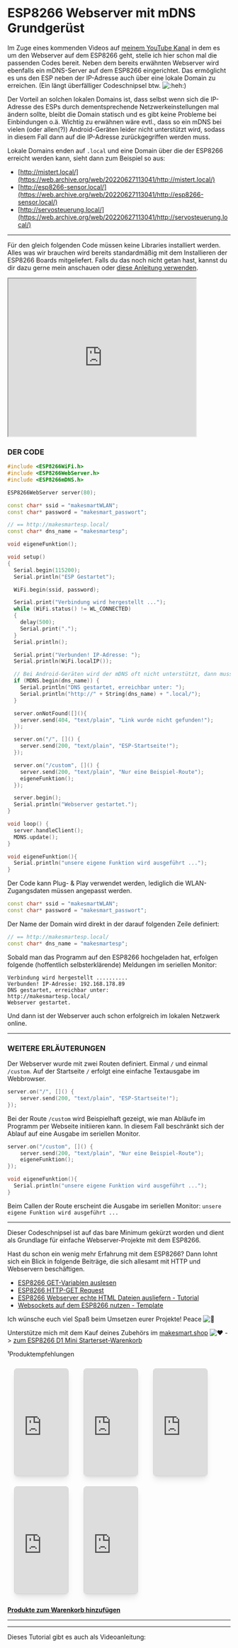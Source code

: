 # ESP8266 Webserver mit mDNS Grundgerüst

Im Zuge eines kommenden Videos auf [meinem YouTube Kanal](https://web.archive.org/web/20220627113041/https://www.youtube.com/channel/UC2r_EN8Ttkr2cKcrPLIcPQw) in dem es um den Webserver auf dem ESP8266 geht, stelle ich hier schon mal die passenden Codes bereit. Neben dem bereits erwähnten Webserver wird ebenfalls ein mDNS-Server auf dem ESP8266 eingerichtet. Das ermöglicht es uns den ESP neben der IP-Adresse auch über eine lokale Domain zu erreichen. (Ein längt überfälliger Codeschnipsel btw. ![:heh:](https://web.archive.org/web/20220627113041im_/https://my.makesmart.net/plugins/nodebb-plugin-emoji/emoji/customizations/02344941-c9a5-4a07-9960-141b30a66ac1-DFB6FF81-BD23-47A0-981A-DA48437A27E7.png?v=chnl3kn5hqg))

Der Vorteil an solchen lokalen Domains ist, dass selbst wenn sich die IP-Adresse des ESPs durch dementsprechende Netzwerkeinstellungen mal ändern sollte, bleibt die Domain statisch und es gibt keine Probleme bei Einbindungen o.ä.
Wichtig zu erwähnen wäre evtl., dass so ein mDNS bei vielen (oder allen(?)) Android-Geräten leider nicht unterstützt wird, sodass in diesem Fall dann auf die IP-Adresse zurückgegriffen werden muss.

Lokale Domains enden auf `.local` und eine Domain über die der ESP8266 erreicht werden kann, sieht dann zum Beispiel so aus:

- [http://mistert.local/](https://web.archive.org/web/20220627113041/http://mistert.local/)
- [http://esp8266-sensor.local/](https://web.archive.org/web/20220627113041/http://esp8266-sensor.local/)
- [http://servosteuerung.local/](https://web.archive.org/web/20220627113041/http://servosteuerung.local/)

------

Für den gleich folgenden Code müssen keine Libraries installiert werden. Alles was wir brauchen wird bereits standardmäßig mit dem Installieren der ESP8266 Boards mitgeliefert. Falls du das noch nicht getan hast, kannst du dir dazu gerne mein anschauen oder [diese Anleitung verwenden](https://web.archive.org/web/20220627113041/https://makesmart.net/esp8266-d1-mini-programmieren/).



<iframe src="https://web.archive.org/web/20220627113041if_/https://www.youtube.com/embed/IaJM8AJWtJI" data-ruffle-polyfilled="" style="box-sizing: border-box; top: 0px; left: 0px; width: 544px; height: 360px; max-width: 85%; display: inline;"></iframe>



###  DER CODE

```cpp
#include <ESP8266WiFi.h>
#include <ESP8266WebServer.h>
#include <ESP8266mDNS.h>

ESP8266WebServer server(80);

const char* ssid = "makesmartWLAN";
const char* password = "makesmart_passwort";

// == http://makesmartesp.local/ 
const char* dns_name = "makesmartesp";

void eigeneFunktion();

void setup()
{
  Serial.begin(115200);
  Serial.println("ESP Gestartet");

  WiFi.begin(ssid, password);

  Serial.print("Verbindung wird hergestellt ...");
  while (WiFi.status() != WL_CONNECTED)
  {
    delay(500);
    Serial.print(".");
  }
  Serial.println();

  Serial.print("Verbunden! IP-Adresse: ");
  Serial.println(WiFi.localIP());

  // Bei Android-Geräten wird der mDNS oft nicht unterstützt, dann muss auf die IP-Adresse zurückgegriffen werden
  if (MDNS.begin(dns_name)) {
    Serial.println("DNS gestartet, erreichbar unter: ");
    Serial.println("http://" + String(dns_name) + ".local/");
  }

  server.onNotFound([](){
    server.send(404, "text/plain", "Link wurde nicht gefunden!");  
  });

  server.on("/", []() {
    server.send(200, "text/plain", "ESP-Startseite!");
  });

  server.on("/custom", []() {
    server.send(200, "text/plain", "Nur eine Beispiel-Route");
    eigeneFunktion();
  });

  server.begin();
  Serial.println("Webserver gestartet.");
}

void loop() {
  server.handleClient();  
  MDNS.update();
}

void eigeneFunktion(){
  Serial.println("unsere eigene Funktion wird ausgeführt ...");
}
```

Der Code kann Plug- & Play verwendet werden, lediglich die WLAN-Zugangsdaten müssen angepasst werden.

```cpp
const char* ssid = "makesmartWLAN";
const char* password = "makesmart_passwort";
```

Der Name der Domain wird direkt in der darauf folgenden Zeile definiert:

```cpp
// == http://makesmartesp.local/ 
const char* dns_name = "makesmartesp";
```

Sobald man das Programm auf den ESP8266 hochgeladen hat, erfolgen folgende (hoffentlich selbsterklärende) Meldungen im seriellen Monitor:

```text
Verbindung wird hergestellt ..........
Verbunden! IP-Adresse: 192.168.178.89
DNS gestartet, erreichbar unter: 
http://makesmartesp.local/
Webserver gestartet.
```

Und dann ist der Webserver auch schon erfolgreich im lokalen Netzwerk online.

------

###  WEITERE ERLÄUTERUNGEN

Der Webserver wurde mit zwei Routen definiert. Einmal `/` und einmal `/custom`. Auf der Startseite `/` erfolgt eine einfache Textausgabe im Webbrowser.

```cpp
server.on("/", []() {
    server.send(200, "text/plain", "ESP-Startseite!");
});
```

Bei der Route `/custom` wird Beispielhaft gezeigt, wie man Abläufe im Programm per Webseite initiieren kann. In diesem Fall beschränkt sich der Ablauf auf eine Ausgabe im seriellen Monitor.

```cpp
server.on("/custom", []() {
    server.send(200, "text/plain", "Nur eine Beispiel-Route");
    eigeneFunktion();
});

void eigeneFunktion(){
  Serial.println("unsere eigene Funktion wird ausgeführt ...");
}
```

Beim Callen der Route erscheint die Ausgabe im seriellen Monitor:
`unsere eigene Funktion wird ausgeführt ...`

------

Dieser Codeschnipsel ist auf das bare Minimum gekürzt worden und dient als Grundlage für einfache Webserver-Projekte mit dem ESP8266.

Hast du schon ein wenig mehr Erfahrung mit dem ESP8266? Dann lohnt sich ein Blick in folgende Beiträge, die sich allesamt mit HTTP und Webservern beschäftigen.

- [ESP8266 GET-Variablen auslesen](https://web.archive.org/web/20220627113041/https://my.makesmart.net/topic/69/esp8266-get-variablen-auslesen)
- [ESP8266 HTTP-GET Request](https://web.archive.org/web/20220627113041/https://my.makesmart.net/topic/67/esp8266-http-get-request)
- [ESP8266 Webserver echte HTML Dateien ausliefern - Tutorial](https://web.archive.org/web/20220627113041/https://my.makesmart.net/topic/206/esp8266-webserver-echte-html-dateien-ausliefern-tutorial)
- [Websockets auf dem ESP8266 nutzen - Template](https://web.archive.org/web/20220627113041/https://my.makesmart.net/topic/207/websockets-auf-dem-esp8266-nutzen-template)

Ich wünsche euch viel Spaß beim Umsetzen eurer Projekte! Peace ![🤞](https://web.archive.org/web/20220627113041im_/https://my.makesmart.net/plugins/nodebb-plugin-emoji/emoji/apple/1f91e.png?v=chnl3kn5hqg)

Unterstütze mich mit dem Kauf deines Zubehörs im [makesmart.shop](https://web.archive.org/web/20220627113041/http://makesmart.shop/) ![❤](https://web.archive.org/web/20220627113041im_/https://my.makesmart.net/plugins/nodebb-plugin-emoji/emoji/apple/2764.png?v=chnl3kn5hqg)
-> [zum ESP8266 D1 Mini Starterset-Warenkorb](https://web.archive.org/web/20220627113041/https://makesmart.shop/loadBasket/5uu5PEm-mLA)



¹Produktempfehlungen

<iframe src="https://web.archive.org/web/20220627113041if_/https://ws-eu.amazon-adsystem.com/widgets/q?ServiceVersion=20070822&amp;OneJS=1&amp;Operation=GetAdHtml&amp;MarketPlace=DE&amp;source=ss&amp;ref=as_ss_li_til&amp;ad_type=product_link&amp;tracking_id=makesmart05-21&amp;language=de_DE&amp;marketplace=amazon&amp;region=DE&amp;placement=B0754N794H&amp;asins=B0754N794H&amp;show_border=false&amp;link_opens_in_new_window=true" data-ruffle-polyfilled="" style="box-sizing: border-box; max-width: 85%; display: inline; border: 1px solid rgb(211, 211, 211); box-shadow: rgba(0, 0, 0, 0.1) 0px 10px 15px -3px, rgba(0, 0, 0, 0.05) 0px 4px 6px -2px; margin: 10px 15px; border-radius: 6px; overflow: hidden; width: 123px; height: 243px;"></iframe>

<iframe src="https://web.archive.org/web/20220627113041if_/https://ws-eu.amazon-adsystem.com/widgets/q?ServiceVersion=20070822&amp;OneJS=1&amp;Operation=GetAdHtml&amp;MarketPlace=DE&amp;source=ss&amp;ref=as_ss_li_til&amp;ad_type=product_link&amp;tracking_id=makesmart05-21&amp;language=de_DE&amp;marketplace=amazon&amp;region=DE&amp;placement=B01EV70C78&amp;asins=B01EV70C78&amp;show_border=false&amp;link_opens_in_new_window=true" data-ruffle-polyfilled="" style="box-sizing: border-box; max-width: 85%; display: inline; border: 1px solid rgb(211, 211, 211); box-shadow: rgba(0, 0, 0, 0.1) 0px 10px 15px -3px, rgba(0, 0, 0, 0.05) 0px 4px 6px -2px; margin: 10px 15px; border-radius: 6px; overflow: hidden; width: 123px; height: 243px;"></iframe>

<iframe src="https://web.archive.org/web/20220627113041if_/https://ws-eu.amazon-adsystem.com/widgets/q?ServiceVersion=20070822&amp;OneJS=1&amp;Operation=GetAdHtml&amp;MarketPlace=DE&amp;source=ss&amp;ref=as_ss_li_til&amp;ad_type=product_link&amp;tracking_id=makesmart05-21&amp;language=de_DE&amp;marketplace=amazon&amp;region=DE&amp;placement=B01N4VCYUK&amp;asins=B01N4VCYUK&amp;show_border=false&amp;link_opens_in_new_window=true" data-ruffle-polyfilled="" style="box-sizing: border-box; max-width: 85%; display: inline; border: 1px solid rgb(211, 211, 211); box-shadow: rgba(0, 0, 0, 0.1) 0px 10px 15px -3px, rgba(0, 0, 0, 0.05) 0px 4px 6px -2px; margin: 10px 15px; border-radius: 6px; overflow: hidden; width: 123px; height: 243px;"></iframe>

<iframe src="https://web.archive.org/web/20220627113041if_/https://ws-eu.amazon-adsystem.com/widgets/q?ServiceVersion=20070822&amp;OneJS=1&amp;Operation=GetAdHtml&amp;MarketPlace=DE&amp;source=ss&amp;ref=as_ss_li_til&amp;ad_type=product_link&amp;tracking_id=makesmart05-21&amp;language=de_DE&amp;marketplace=amazon&amp;region=DE&amp;placement=B07VN1GNMK&amp;asins=B07VN1GNMK&amp;show_border=false&amp;link_opens_in_new_window=true" data-ruffle-polyfilled="" style="box-sizing: border-box; max-width: 85%; display: inline; border: 1px solid rgb(211, 211, 211); box-shadow: rgba(0, 0, 0, 0.1) 0px 10px 15px -3px, rgba(0, 0, 0, 0.05) 0px 4px 6px -2px; margin: 10px 15px; border-radius: 6px; overflow: hidden; width: 123px; height: 243px;"></iframe>

<iframe src="https://web.archive.org/web/20220627113041if_/https://ws-eu.amazon-adsystem.com/widgets/q?ServiceVersion=20070822&amp;OneJS=1&amp;Operation=GetAdHtml&amp;MarketPlace=DE&amp;source=ss&amp;ref=as_ss_li_til&amp;ad_type=product_link&amp;tracking_id=makesmart05-21&amp;language=de_DE&amp;marketplace=amazon&amp;region=DE&amp;placement=B07BVXT1ZK&amp;asins=B07BVXT1ZK&amp;show_border=false&amp;link_opens_in_new_window=true" data-ruffle-polyfilled="" style="box-sizing: border-box; max-width: 85%; display: inline; border: 1px solid rgb(211, 211, 211); box-shadow: rgba(0, 0, 0, 0.1) 0px 10px 15px -3px, rgba(0, 0, 0, 0.05) 0px 4px 6px -2px; margin: 10px 15px; border-radius: 6px; overflow: hidden; width: 123px; height: 243px;"></iframe>

**[ Produkte zum Warenkorb hinzufügen](https://web.archive.org/web/20220627113041/https://www.amazon.de/gp/aws/cart/add.html?AWSAccessKeyId=AKIAJTFZSRERNXBNI5PQ&AssociateTag=makesmart05-21&ASIN.1=B0754N794H&Quantity.1=1&ASIN.2=B01EV70C78&Quantity.2=1&ASIN.3=B01N4VCYUK&Quantity.3=1&ASIN.4=B07VN1GNMK&Quantity.4=1&ASIN.5=B07BVXT1ZK&Quantity.5=1&add=add)**

------



------

Dieses Tutorial gibt es auch als Videoanleitung: